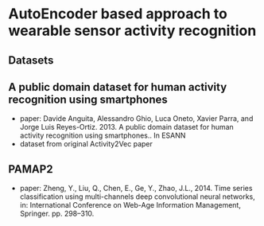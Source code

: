 AutoEncoder based approach to wearable sensor activity recognition
==================================================================

Datasets
--------

## A public domain dataset for human activity recognition using smartphones
  - paper: Davide Anguita, Alessandro Ghio, Luca Oneto, Xavier Parra, and Jorge Luis Reyes-Ortiz. 2013. A public domain dataset for human activity recognition using smartphones.. In ESANN
  - dataset from original Activity2Vec paper

## PAMAP2
  - paper: Zheng, Y., Liu, Q., Chen, E., Ge, Y., Zhao, J.L., 2014. Time series classification using multi-channels deep convolutional neural networks, in: International Conference on Web-Age Information Management, Springer. pp. 298–310.
